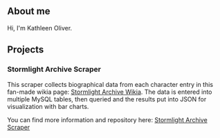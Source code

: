 ## About me
Hi, I'm Kathleen Oliver. 

## Projects

### Stormlight Archive Scraper
This scraper collects biographical data from each character entry in this fan-made wikia page: [Stormlight Archive Wikia](http://stormlightarchive.wikia.com/wiki/Category:Characters). The data is entered into multiple MySQL tables, then queried and the results put into JSON for visualization with bar charts.

You can find more information and repository here: [Stormlight Archive Scraper](https://k-j-oliver.github.io/StormlightArchiveScraper/)
